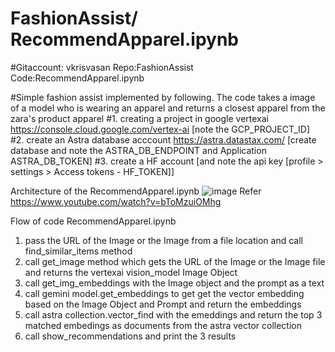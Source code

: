 # FashionAssist/ RecommendApparel.ipynb

#Gitaccount: vkrisvasan Repo:FashionAssist Code:RecommendApparel.ipynb

#Simple fashion assist implemented by following. The code takes a image of a model who is wearing an apparel and returns a closest apparel from the zara's product apparel
  #1. creating a project in google vertexai https://console.cloud.google.com/vertex-ai [note the GCP_PROJECT_ID]
  #2. create an Astra database acccount https://astra.datastax.com/ [create database and note the ASTRA_DB_ENDPOINT and Application ASTRA_DB_TOKEN]
  #3. create a HF account [and note the api key [profile > settings > Access tokens - HF_TOKEN]]
  
Architecture of the RecommendApparel.ipynb
![image](https://github.com/vkrisvasan/FashionAssist/assets/10602190/866cebf8-24a9-476c-a13c-0a3e95168ef1)
Refer https://www.youtube.com/watch?v=bToMzuiOMhg

Flow of code RecommendApparel.ipynb
1. pass the URL of the Image or the Image from a file location and call find_similar_items method
2. call get_image method which gets the URL of the Image or the Image file and returns the vertexai vision_model Image Object
3. call get_img_embeddings with the Image object and the prompt as a text
4. call gemini model.get_embeddings to get get the vector embedding based on the Image Object and Prompt and return the embeddings 
5. call astra collection.vector_find with the emeddings and return the top 3 matched embedings as documents from the astra vector collection
6. call show_recommendations and print the 3 results
